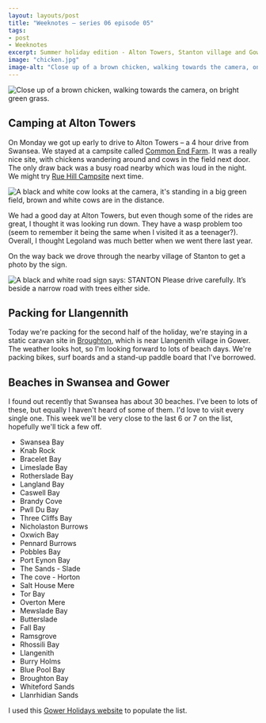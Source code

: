 ```yaml
---
layout: layouts/post
title: "Weeknotes – series 06 episode 05"
tags:
- post
- Weeknotes
excerpt: Summer holiday edition - Alton Towers, Stanton village and Gower beaches.
image: "chicken.jpg"
image-alt: "Close up of a brown chicken, walking towards the camera, on bright green grass."
---
```


![Close up of a brown chicken, walking towards the camera, on bright green grass.](/images/chicken.jpg)

## Camping at Alton Towers

On Monday we got up early to drive to Alton Towers – a 4 hour drive from Swansea. We stayed at a campsite called [Common End Farm](https://www.commonendfarmcampsite.co.uk/). It was a really nice site, with chickens wandering around and cows in the field next door. The only draw back was a busy road nearby which was loud in the night. We might try [Rue Hill Campsite](https://www.ruehillcampsite.co.uk/) next time.

![A black and white cow looks at the camera, it's standing in a big green field, brown and white cows are in the distance.](/images/cow.jpg)

We had a good day at Alton Towers, but even though some of the rides are great, I thought it was looking run down. They have a wasp problem too (seem to remember it being the same when I visited it as a teenager?). Overall, I thought Legoland was much better when we went there last year.

On the way back we drove through the nearby village of Stanton to get a photo by the sign.

![A black and white road sign says: STANTON Please drive carefully. It’s beside a narrow road with trees either side.](/images/stanton-sign.jpg)

## Packing for Llangennith

Today we're packing for the second half of the holiday, we're staying in a static caravan site in [Broughton](https://www.broughtonfarmcaravanpark.co.uk/), which is near Llangenith village in Gower. The weather looks hot, so I'm looking forward to lots of beach days. We're packing bikes, surf boards and a stand-up paddle board that I've borrowed.

## Beaches in Swansea and Gower

I found out recently that Swansea has about 30 beaches. I've been to lots of these, but equally I haven't heard of some of them. I'd love to visit every single one. This week we'll be very close to the last 6 or 7 on the list, hopefully we'll tick a few off.

- Swansea Bay
- Knab Rock
- Bracelet Bay
- Limeslade Bay
- Rotherslade Bay
- Langland Bay
- Caswell Bay
- Brandy Cove
- Pwll Du Bay
- Three Cliffs Bay
- Nicholaston Burrows
- Oxwich Bay
- Pennard Burrows
- Pobbles Bay
- Port Eynon Bay
- The Sands - Slade
- The cove - Horton 
- Salt House Mere
- Tor Bay
- Overton Mere
- Mewslade Bay
- Butterslade
- Fall Bay 
- Ramsgrove
- Rhossili Bay
- Llangenith
- Burry Holms
- Blue Pool Bay
- Broughton Bay
- Whiteford Sands
- Llanrhidian Sands

I used this [Gower Holidays website](https://www.gowerholidays.com/attractions-activities-in-gower-swansea/beaches/) to populate the list.